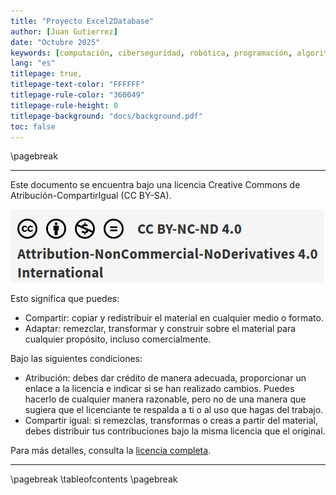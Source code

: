 ```yaml
---
title: "Proyecto Excel2Database"
author: [Juan Gutierrez]
date: "Octubre 2025"
keywords: [computación, ciberseguridad, robótica, programación, algoritmo, hacking]
lang: "es"
titlepage: true,
titlepage-text-color: "FFFFFF"
titlepage-rule-color: "360049"
titlepage-rule-height: 0
titlepage-background: "docs/background.pdf"
toc: false
---
```


\pagebreak


---

Este documento se encuentra bajo una licencia Creative Commons de Atribución-CompartirIgual (CC BY-SA). 

![Atribución-CompartirIgual (CC BY-SA)](docs/licencia.png)

Esto significa que puedes:

- Compartir: copiar y redistribuir el material en cualquier medio o formato.
- Adaptar: remezclar, transformar y construir sobre el material para cualquier propósito, incluso comercialmente.

Bajo las siguientes condiciones:

- Atribución: debes dar crédito de manera adecuada, proporcionar un enlace a la licencia e indicar si se han realizado cambios. Puedes hacerlo de cualquier manera razonable, pero no de una manera que sugiera que el licenciante te respalda a ti o al uso que hagas del trabajo.
- Compartir igual: si remezclas, transformas o creas a partir del material, debes distribuir tus contribuciones bajo la misma licencia que el original.

Para más detalles, consulta la [licencia completa](https://creativecommons.org/licenses/by-sa/4.0/legalcode.es).

---


\pagebreak
\tableofcontents
\pagebreak
